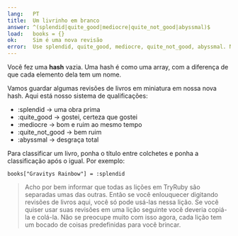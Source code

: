 ```yaml
---
lang:   PT
title:  Um livrinho em branco
answer: ^(splendid|quite_good|mediocre|quite_not_good|abyssmal)$
load:   books = {}
ok:     Sim é uma nova revisão
error:  Use splendid, quite_good, mediocre, quite_not_good, abyssmal. Não esqueça a vírgula
---
```


Você fez uma __hash__ vazia. Uma hash é como uma array, com a diferença de que cada elemento dela tem um nome.

Vamos guardar algumas revisões de livros em miniatura em nossa nova hash. Aqui está nosso sistema de qualificações:

- :splendid &rarr; uma obra prima
- :quite\_good &rarr; gostei, certeza que gostei
- :mediocre &rarr; bom e ruim ao mesmo tempo
- :quite\_not\_good &rarr; bem ruim
- :abyssmal &rarr; desgraça total

Para classificar um livro, ponha o título entre colchetes e ponha a classificação após o igual. Por exemplo:

    books["Gravitys Rainbow"] = :splendid

> Acho por bem informar que todas as lições em TryRuby são separadas umas das outras.
> Então se você enlouquecer digitando revisões de livros aqui, você só pode usá-las nessa lição.
> Se você quiser usar suas revisões em uma lição seguinte você deveria copiá-la e colá-la.
> Não se preocupe muito com isso agora, cada lição tem um bocado de coisas predefinidas para você brincar.
